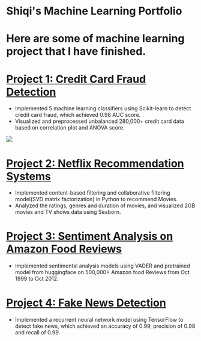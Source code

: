 # Shiqi's Machine Learning Portfolio
# Here are some of machine learning project that I have finished.
# [Project 1: Credit Card Fraud Detection](https://github.com/PlayingNumbers/ds_salary_proj) 
* Implemented 5 machine learning classifiers using Scikit-learn to detect credit card fraud, which achieved 0.98 AUC score. 
* Visualized and preprocessed unbalanced 280,000+ credit card data based on correlation plot and ANOVA score.

![](/images/positions_by_state.png)

# [Project 2: Netflix Recommendation Systems](https://github.com/PlayingNumbers/ds_salary_proj) 
* Implemented content-based filtering and collaborative filtering model(SVD matrix factorization) in Python to recommend Movies.
* Analyzed the ratings, genres and duration of movies, and visualized 2GB movies and TV shows data using Seaborn.

# [Project 3: Sentiment Analysis on Amazon Food Reviews](https://github.com/PlayingNumbers/ds_salary_proj) 
* Implemented sentimental analysis models using VADER and pretrained model from huggingface on 500,000+ Amazon food Reviews from Oct 1999 to Oct 2012.

# [Project 4: Fake News Detection](https://github.com/PlayingNumbers/ds_salary_proj) 
* Implemented a recurrent neural network model using TensorFlow to detect fake news, which achieved an accuracy of 0.99, precision of 0.98 and recall of 0.99.

